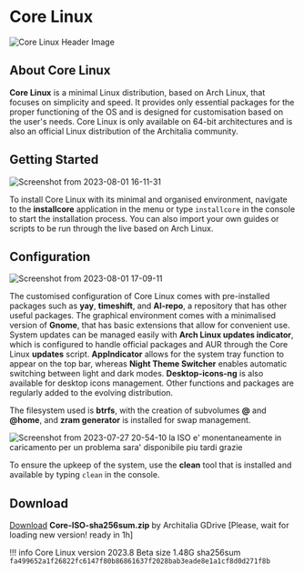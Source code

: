 # Core Linux 

![Core Linux Header Image](https://github.com/ArchItalia/site/assets/117321045/3dcdd1a1-e9d2-4dde-bd99-8404541a643b)

## About Core Linux

**Core Linux** is a minimal Linux distribution, based on Arch Linux, that focuses on simplicity and speed. It provides only essential packages for the proper functioning of the OS and is designed for customisation based on the user's needs. Core Linux is only available on 64-bit architectures and is also an official Linux distribution of the Architalia community. 

## Getting Started 

![Screenshot from 2023-08-01 16-11-31](https://github.com/ArchItalia/site/assets/117321045/b2365773-1bd9-4a78-be0b-0d02afb9f46a)


To install Core Linux with its minimal and organised environment, navigate to the **installcore** application in the menu or type `installcore` in the console to start the installation process. You can also import your own guides or scripts to be run through the live based on Arch Linux.

## Configuration
![Screenshot from 2023-08-01 17-09-11](https://github.com/ArchItalia/site/assets/117321045/555c977d-66f3-4f7d-8ebc-5e9bf3a86483)

The customised configuration of Core Linux comes with pre-installed packages such as **yay**, **timeshift**, and **AI-repo**, a repository that has other useful packages. The graphical environment comes with a minimalised version of **Gnome**, that has basic extensions that allow for convenient use. System updates can be managed easily with **Arch Linux updates indicator**, which is configured to handle official packages and AUR through the Core Linux **updates** script. **AppIndicator** allows for the system tray function to appear on the top bar, whereas **Night Theme Switcher** enables automatic switching between light and dark modes. **Desktop-icons-ng** is also available for desktop icons management. Other functions and packages are regularly added to the evolving distribution. 

The filesystem used is **btrfs**, with the creation of subvolumes **@** and **@home**, and **zram generator** is installed for swap management.

![Screenshot from 2023-07-27 20-54-10](#) la ISO e' monentaneamente in caricamento per un problema sara' disponibile piu tardi grazie

To ensure the upkeep of the system, use the **clean** tool that is installed and available by typing `clean` in the console.

## Download
[Download](#) **Core-ISO-sha256sum.zip** by Architalia GDrive [Please, wait for loading new version! ready in 1h]

!!! info
Core Linux
version 2023.8 Beta
size 1.48G
sha256sum `fa499652a1f26822fc6147f80b86861637f2028bab3eade8e1a1cf8d0d271f8b`

<br>

